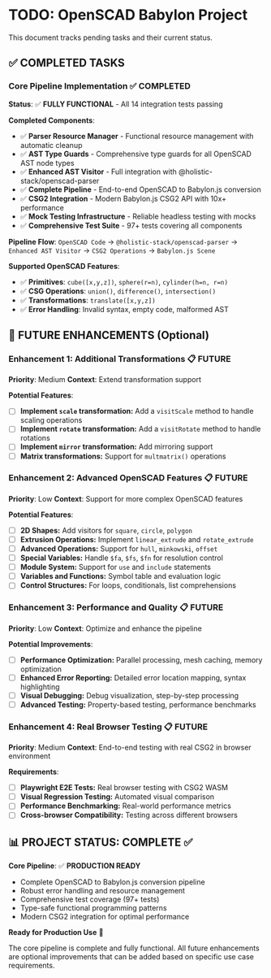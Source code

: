 # TODO: OpenSCAD Babylon Project

This document tracks pending tasks and their current status.

## ✅ COMPLETED TASKS

### Core Pipeline Implementation ✅ COMPLETED
**Status**: ✅ **FULLY FUNCTIONAL** - All 14 integration tests passing

**Completed Components**:
- ✅ **Parser Resource Manager** - Functional resource management with automatic cleanup
- ✅ **AST Type Guards** - Comprehensive type guards for all OpenSCAD AST node types
- ✅ **Enhanced AST Visitor** - Full integration with @holistic-stack/openscad-parser
- ✅ **Complete Pipeline** - End-to-end OpenSCAD to Babylon.js conversion
- ✅ **CSG2 Integration** - Modern Babylon.js CSG2 API with 10x+ performance
- ✅ **Mock Testing Infrastructure** - Reliable headless testing with mocks
- ✅ **Comprehensive Test Suite** - 97+ tests covering all components

**Pipeline Flow**: `OpenSCAD Code` → `@holistic-stack/openscad-parser` → `Enhanced AST Visitor` → `CSG2 Operations` → `Babylon.js Scene`

**Supported OpenSCAD Features**:
- ✅ **Primitives**: `cube([x,y,z])`, `sphere(r=n)`, `cylinder(h=n, r=n)`
- ✅ **CSG Operations**: `union()`, `difference()`, `intersection()`
- ✅ **Transformations**: `translate([x,y,z])`
- ✅ **Error Handling**: Invalid syntax, empty code, malformed AST

## 🎯 FUTURE ENHANCEMENTS (Optional)

### Enhancement 1: Additional Transformations 📋 FUTURE
**Priority**: Medium
**Context**: Extend transformation support

**Potential Features**:
- [ ] **Implement `scale` transformation:** Add a `visitScale` method to handle scaling operations
- [ ] **Implement `rotate` transformation:** Add a `visitRotate` method to handle rotations
- [ ] **Implement `mirror` transformation:** Add mirroring support
- [ ] **Matrix transformations:** Support for `multmatrix()` operations

### Enhancement 2: Advanced OpenSCAD Features 📋 FUTURE
**Priority**: Low
**Context**: Support for more complex OpenSCAD features

**Potential Features**:
- [ ] **2D Shapes:** Add visitors for `square`, `circle`, `polygon`
- [ ] **Extrusion Operations:** Implement `linear_extrude` and `rotate_extrude`
- [ ] **Advanced Operations:** Support for `hull`, `minkowski`, `offset`
- [ ] **Special Variables:** Handle `$fa`, `$fs`, `$fn` for resolution control
- [ ] **Module System:** Support for `use` and `include` statements
- [ ] **Variables and Functions:** Symbol table and evaluation logic
- [ ] **Control Structures:** For loops, conditionals, list comprehensions

### Enhancement 3: Performance and Quality 📋 FUTURE
**Priority**: Low
**Context**: Optimize and enhance the pipeline

**Potential Improvements**:
- [ ] **Performance Optimization:** Parallel processing, mesh caching, memory optimization
- [ ] **Enhanced Error Reporting:** Detailed error location mapping, syntax highlighting
- [ ] **Visual Debugging:** Debug visualization, step-by-step processing
- [ ] **Advanced Testing:** Property-based testing, performance benchmarks

### Enhancement 4: Real Browser Testing 📋 FUTURE
**Priority**: Medium
**Context**: End-to-end testing with real CSG2 in browser environment

**Requirements**:
- [ ] **Playwright E2E Tests:** Real browser testing with CSG2 WASM
- [ ] **Visual Regression Testing:** Automated visual comparison
- [ ] **Performance Benchmarking:** Real-world performance metrics
- [ ] **Cross-browser Compatibility:** Testing across different browsers

## 📊 PROJECT STATUS: COMPLETE ✅

**Core Pipeline**: ✅ **PRODUCTION READY**
- Complete OpenSCAD to Babylon.js conversion pipeline
- Robust error handling and resource management
- Comprehensive test coverage (97+ tests)
- Type-safe functional programming patterns
- Modern CSG2 integration for optimal performance

**Ready for Production Use** 🚀

The core pipeline is complete and fully functional. All future enhancements are optional improvements that can be added based on specific use case requirements.

